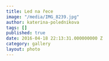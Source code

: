 ```yaml
---
title: Led na řece
image: "/media/IMG_8239.jpg"
author: katerina-polednikova
tags: []
published: true
date: 2016-04-18 22:13:31.000000000 Z
category: gallery
layout: photo
---
```

